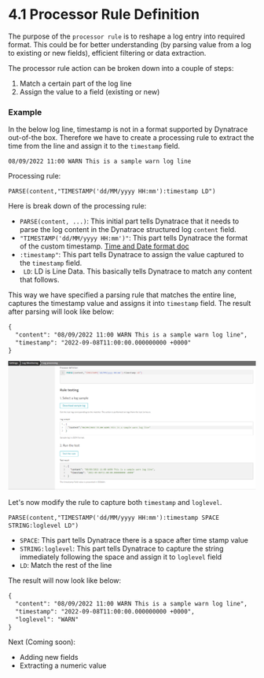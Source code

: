 # 4.1 Processor Rule Definition

The purpose of the `processor rule` is to reshape a log entry into required format. This could be for better understanding (by parsing value from a log to existing or new fields), efficient filtering or data extraction.

The processor rule action can be broken down into a couple of steps:
1. Match a certain part of the log line
2. Assign the value to a field (existing or new)

### Example

In the below log line, timestamp is not in a format supported by Dynatrace out-of-the box. Therefore we have to create a processing rule to extract the time from the line and assign it to the `timestamp` field.

```log
08/09/2022 11:00 WARN This is a sample warn log line
```

Processing rule:

```rule
PARSE(content,"TIMESTAMP('dd/MM/yyyy HH:mm'):timestamp LD")
```

Here is break down of the processing rule:
- `PARSE(content, ...)`: This initial part tells Dynatrace that it needs to parse the log content in the Dynatrace structured log `content` field. 
- `"TIMESTAMP('dd/MM/yyyy HH:mm')"`: This part tells Dynatrace the format of the custom timestamp. [Time and Date format doc](https://www.dynatrace.com/support/help/how-to-use-dynatrace/dynatrace-pattern-language/log-processing-time-date)
- `:timestamp"`: This part tells Dynatrace to assign the value captured to the `timestamp` field.
- ` LD`: LD is Line Data. This basically tells Dynatrace to match any content that follows.

This way we have specified a parsing rule that matches the entire line, captures the timestamp value and assigns it into `timestamp` field. The result after parsing will look like below:

```log
{
  "content": "08/09/2022 11:00 WARN This is a sample warn log line",
  "timestamp": "2022-09-08T11:00:00.000000000 +0000"
}
```

![log-processing-parse-rule-1](images/log-processing-parse-rule-1.png)

Let's now modify the rule to capture both `timestamp` and `loglevel`.

```log
PARSE(content,"TIMESTAMP('dd/MM/yyyy HH:mm'):timestamp SPACE STRING:loglevel LD")
```

- `SPACE`: This part tells Dynatrace there is a space after time stamp value
- `STRING:loglevel`: This part tells Dynatrace to capture the string immediately following the space and assign it to `loglevel` field
- `LD`: Match the rest of the line

The result will now look like below:

```log
{
  "content": "08/09/2022 11:00 WARN This is a sample warn log line",
  "timestamp": "2022-09-08T11:00:00.000000000 +0000",
  "loglevel": "WARN"
}
```

Next (Coming soon):
- Adding new fields
- Extracting a numeric value
